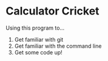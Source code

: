 # Calculator Cricket

Using this program to...

1. Get familiar with git
2. Get familiar with the command line
3. Get some code up!
